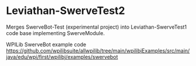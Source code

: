 # Leviathan-SwerveTest2
Merges SwerveBot-Test (experimental project) into Leviathan-SwerveTest1 code base implementing SwerveModule.

WPILib SwerveBot example code https://github.com/wpilibsuite/allwpilib/tree/main/wpilibjExamples/src/main/java/edu/wpi/first/wpilibj/examples/swervebot  
